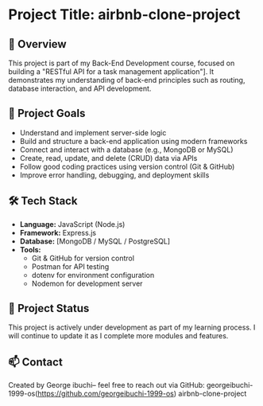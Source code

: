 # Project Title: airbnb-clone-project 

## 📄 Overview

This project is part of my Back-End Development course, focused on building a "RESTful API for a task management application"]. It demonstrates my understanding of back-end principles such as routing, database interaction, and API development.

## 🎯 Project Goals

- Understand and implement server-side logic
- Build and structure a back-end application using modern frameworks
- Connect and interact with a database (e.g., MongoDB or MySQL)
- Create, read, update, and delete (CRUD) data via APIs
- Follow good coding practices using version control (Git & GitHub)
- Improve error handling, debugging, and deployment skills

## 🛠️ Tech Stack

- **Language:** JavaScript (Node.js)
- **Framework:** Express.js
- **Database:** [MongoDB / MySQL / PostgreSQL]
- **Tools:** 
  - Git & GitHub for version control
  - Postman for API testing
  - dotenv for environment configuration
  - Nodemon for development server

## 🚧 Project Status

This project is actively under development as part of my learning process. I will continue to update it as I complete more modules and features.

## 📫 Contact

Created by George ibuchi– feel free to reach out via GitHub: georgeibuchi-1999-os(https://github.com/georgeibuchi-1999-os) airbnb-clone-project
